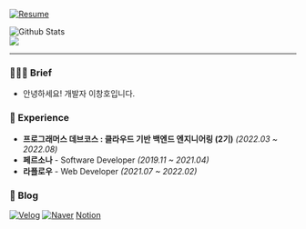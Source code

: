 [![Resume](https://img.shields.io/badge/Resume-orange?style=flat-square)](https://glimmer-chair-089.notion.site/df337728b6f4493781017fe78c3fff2c)

![Github Stats](https://github-readme-stats.vercel.app/api?username=nnagman&show_icons=true)<br/>
<a href="https://opgc.me/#/users/nnagman" target="_blank"><img src="https://api.opgc.me/githubs/users/nnagman/tag/?theme=basic" /></a>

---

### 💁🏻‍♂️ Brief
- 안녕하세요! 개발자 이창호입니다.

### 💼 Experience
- **프로그래머스 데브코스 : 클라우드 기반 백엔드 엔지니어링 (2기)** *(2022.03 ~ 2022.08)*
- **페르소나** - Software Developer *(2019.11 ~ 2021.04)*
- **라플로우** - Web Developer *(2021.07 ~ 2022.02)*

### 📄 Blog
[![Velog](https://img.shields.io/badge/velog-blog-lightgrey)](https://velog.io/@nnagman)
[![Naver](https://img.shields.io/badge/naver-blog-green)](https://blog.naver.com/ckdgh930314)
[Notion](https://glimmer-chair-089.notion.site/dd76525705554de88ced9abca739d9b5?pvs=4)
